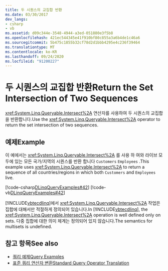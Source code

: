 ```yaml
---
title: 두 시퀀스의 교집합 반환
ms.date: 03/30/2017
dev_langs:
- csharp
- vb
ms.assetid: d09c344e-3548-4944-a3ed-051880e3f5b8
ms.openlocfilehash: 421ec544345e41f910bf80c855a3a6b4de1c46a6
ms.sourcegitcommit: 5b475c1855b32cf78d2d1bbb4295e4c236f39464
ms.translationtype: MT
ms.contentlocale: ko-KR
ms.lasthandoff: 09/24/2020
ms.locfileid: "91200227"
---
```

# <a name="return-the-set-intersection-of-two-sequences"></a><span data-ttu-id="4cfb0-102">두 시퀀스의 교집합 반환</span><span class="sxs-lookup"><span data-stu-id="4cfb0-102">Return the Set Intersection of Two Sequences</span></span>

<span data-ttu-id="4cfb0-103"><xref:System.Linq.Queryable.Intersect%2A> 연산자를 사용하여 두 시퀀스의 교집합을 반환합니다.</span><span class="sxs-lookup"><span data-stu-id="4cfb0-103">Use the <xref:System.Linq.Queryable.Intersect%2A> operator to return the set intersection of two sequences.</span></span>  
  
## <a name="example"></a><span data-ttu-id="4cfb0-104">예제</span><span class="sxs-lookup"><span data-stu-id="4cfb0-104">Example</span></span>  

 <span data-ttu-id="4cfb0-105">이 예에서는 <xref:System.Linq.Queryable.Intersect%2A> 를 사용 하 여와 라이브 모두에 있는 모든 국가/지역의 시퀀스를 반환 합니다 `Customers` `Employees` .</span><span class="sxs-lookup"><span data-stu-id="4cfb0-105">This example uses <xref:System.Linq.Queryable.Intersect%2A> to return a sequence of all countries/regions in which both `Customers` and `Employees` live.</span></span>  
  
 [!code-csharp[DLinqQueryExamples#42](../../../../../../samples/snippets/csharp/VS_Snippets_Data/DLinqQueryExamples/cs/Program.cs#42)]
 [!code-vb[DLinqQueryExamples#42](../../../../../../samples/snippets/visualbasic/VS_Snippets_Data/DLinqQueryExamples/vb/Module1.vb#42)]  
  
 <span data-ttu-id="4cfb0-106">[!INCLUDE[vbtecdlinq](../../../../../../includes/vbtecdlinq-md.md)]에서 <xref:System.Linq.Queryable.Intersect%2A> 작업은 집합에 대해서만 적절하게 정의되어 있습니다.</span><span class="sxs-lookup"><span data-stu-id="4cfb0-106">In [!INCLUDE[vbtecdlinq](../../../../../../includes/vbtecdlinq-md.md)], the <xref:System.Linq.Queryable.Intersect%2A> operation is well defined only on sets.</span></span> <span data-ttu-id="4cfb0-107">다중 집합에 대한 의미 체계는 정의되어 있지 않습니다.</span><span class="sxs-lookup"><span data-stu-id="4cfb0-107">The semantics for multisets is undefined.</span></span>  
  
## <a name="see-also"></a><span data-ttu-id="4cfb0-108">참고 항목</span><span class="sxs-lookup"><span data-stu-id="4cfb0-108">See also</span></span>

- [<span data-ttu-id="4cfb0-109">쿼리 예제</span><span class="sxs-lookup"><span data-stu-id="4cfb0-109">Query Examples</span></span>](query-examples.md)
- [<span data-ttu-id="4cfb0-110">표준 쿼리 연산자 변환</span><span class="sxs-lookup"><span data-stu-id="4cfb0-110">Standard Query Operator Translation</span></span>](standard-query-operator-translation.md)
